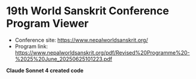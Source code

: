 # 19th World Sanskrit Conference Program Viewer

- Conference site: https://www.nepalworldsanskrit.org/
- Program link: https://www.nepalworldsanskrit.org/pdf/Revised%20Programme%20-%2025%20June_20250625101223.pdf

**Claude Sonnet 4 created code**
